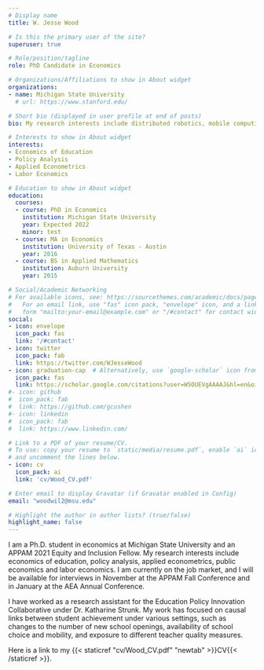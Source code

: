 ```yaml
---
# Display name
title: W. Jesse Wood

# Is this the primary user of the site?
superuser: true

# Role/position/tagline
role: PhD Candidate in Economics

# Organizations/Affiliations to show in About widget
organizations:
- name: Michigan State University
  # url: https://www.stanford.edu/

# Short bio (displayed in user profile at end of posts)
bio: My research interests include distributed robotics, mobile computing and programmable matter.

# Interests to show in About widget
interests:
- Economics of Education
- Policy Analysis
- Applied Econometrics
- Labor Economics

# Education to show in About widget
education:
  courses:
  - course: PhD in Economics
    institution: Michigan State University
    year: Expected 2022
	minor: test
  - course: MA in Economics
    institution: University of Texas - Austin
    year: 2016
  - course: BS in Applied Mathematics
    institution: Auburn University
    year: 2015

# Social/Academic Networking
# For available icons, see: https://sourcethemes.com/academic/docs/page-builder/#icons
#   For an email link, use "fas" icon pack, "envelope" icon, and a link in the
#   form "mailto:your-email@example.com" or "/#contact" for contact widget.
social:
- icon: envelope
  icon_pack: fas
  link: '/#contact'
- icon: twitter
  icon_pack: fab
  link: https://twitter.com/WJesseWood
- icon: graduation-cap  # Alternatively, use `google-scholar` icon from `ai` icon pack
  icon_pack: fas
  link: https://scholar.google.com/citations?user=W5OUEVgAAAAJ&hl=en&oi=sra
#- icon: github
#  icon_pack: fab
#  link: https://github.com/gcushen
#- icon: linkedin
#  icon_pack: fab
#  link: https://www.linkedin.com/

# Link to a PDF of your resume/CV.
# To use: copy your resume to `static/media/resume.pdf`, enable `ai` icons in `params.toml`, 
# and uncomment the lines below.
- icon: cv
  icon_pack: ai
  link: 'cv/Wood_CV.pdf'

# Enter email to display Gravatar (if Gravatar enabled in Config)
email: "woodwil2@msu.edu"

# Highlight the author in author lists? (true/false)
highlight_name: false
---
```


I am a Ph.D. student in economics at Michigan State University and an APPAM 2021 Equity and Inclusion Fellow. My research interests include economics of education, policy analysis, applied econometrics, public economics and labor economics. I am currently on the job market, and I will be available for interviews in November at the APPAM Fall Conference and in January at the AEA Annual Conference.

I have worked as a research assistant for the Education Policy Innovation Collaborative under Dr. Katharine Strunk. My work has focused on causal links between student achievement under various settings, such as changes to the number of new school openings, availability of school choice and mobility, and exposure to different teacher quality measures.

Here is a link to my {{< staticref "cv/Wood_CV.pdf" "newtab" >}}CV{{< /staticref >}}.
